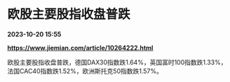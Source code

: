 # 欧股主要股指收盘普跌

**2023-10-20 15:55**

**https://www.jiemian.com/article/10264222.html**

欧股主要股指收盘普跌，德国DAX30指数跌1.64%，英国富时100指数跌1.33%，法国CAC40指数跌1.52%，欧洲斯托克50指数跌1.57%。
